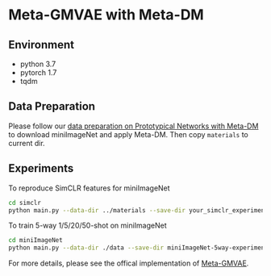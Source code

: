 # Meta-GMVAE with Meta-DM


## Environment
* python 3.7
* pytorch 1.7
* tqdm

## Data Preparation
Please follow our [data preparation on Prototypical Networks with Meta-DM](https://github.com/VincentHu19/Meta-DM/tree/main/Prototypical%20Networks%20with%20Meta-DM#data-preparation) to download miniImageNet and apply Meta-DM. Then copy `materials` to current dir. 


## Experiments
To reproduce SimCLR features for miniImageNet 
```bash
cd simclr
python main.py --data-dir ../materials --save-dir your_simclr_experiment --feature-save-dir ../miniImageNet/data
```

To train 5-way 1/5/20/50-shot on miniImageNet
```bash
cd miniImageNet
python main.py --data-dir ./data --save-dir miniImageNet-5way-experiment
```


For more details, please see the offical implementation of [Meta-GMVAE](https://github.com/db-Lee/Meta-GMVAE). 
